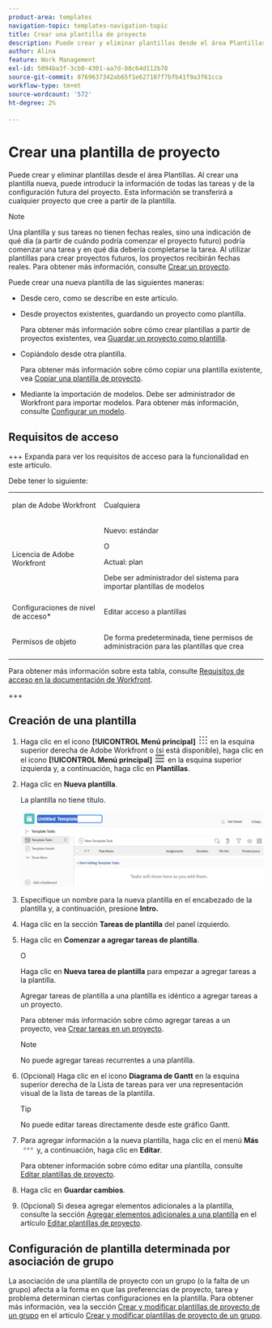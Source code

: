 ```yaml
---
product-area: templates
navigation-topic: templates-navigation-topic
title: Crear una plantilla de proyecto
description: Puede crear y eliminar plantillas desde el área Plantillas. Al crear una plantilla nueva, puede introducir la información de todas las tareas y de la configuración futura del proyecto. Esta información se transferirá a cualquier proyecto que cree a partir de la plantilla.
author: Alina
feature: Work Management
exl-id: 5094ba3f-3cb0-4301-aa7d-88c64d112b78
source-git-commit: 8769637342ab65f1e627107f7bfb41f9a3f61cca
workflow-type: tm+mt
source-wordcount: '572'
ht-degree: 2%

---
```


# Crear una plantilla de proyecto

<!-- Audited: 1/2024 -->

Puede crear y eliminar plantillas desde el área Plantillas. Al crear una plantilla nueva, puede introducir la información de todas las tareas y de la configuración futura del proyecto. Esta información se transferirá a cualquier proyecto que cree a partir de la plantilla.

>[!NOTE]
>
>Una plantilla y sus tareas no tienen fechas reales, sino una indicación de qué día (a partir de cuándo podría comenzar el proyecto futuro) podría comenzar una tarea y en qué día debería completarse la tarea. Al utilizar plantillas para crear proyectos futuros, los proyectos recibirán fechas reales. Para obtener más información, consulte [Crear un proyecto](../create-projects/create-project.md).


Puede crear una nueva plantilla de las siguientes maneras:

* Desde cero, como se describe en este artículo.
* Desde proyectos existentes, guardando un proyecto como plantilla.

  Para obtener más información sobre cómo crear plantillas a partir de proyectos existentes, vea [Guardar un proyecto como plantilla](../../../manage-work/projects/manage-projects/save-project-as-template.md).

* Copiándolo desde otra plantilla.

  Para obtener más información sobre cómo copiar una plantilla existente, vea [Copiar una plantilla de proyecto](../../../manage-work/projects/create-and-manage-templates/copy-template.md).

* Mediante la importación de modelos. Debe ser administrador de Workfront para importar modelos. Para obtener más información, consulte [Configurar un modelo](../../../administration-and-setup/blueprints/configure-template-package.md).

## Requisitos de acceso

+++ Expanda para ver los requisitos de acceso para la funcionalidad en este artículo.

Debe tener lo siguiente:

<table style="table-layout:auto"> 
 <col> 
 <col> 
 <tbody> 
  <tr> 
   <td role="rowheader">plan de Adobe Workfront</td> 
   <td> <p>Cualquiera</p> </td> 
  </tr> 
  <tr> 
   <td role="rowheader">Licencia de Adobe Workfront</td> 
   <td> <p>Nuevo: estándar </p><p>O </p><p>Actual: plan </p> <p data-mc-conditions="QuicksilverOrClassic.Quicksilver">Debe ser administrador del sistema para importar plantillas de modelos</p> </td> 
  </tr> 
  <tr> 
   <td role="rowheader">Configuraciones de nivel de acceso*</td> 
   <td> <p>Editar acceso a plantillas</p> </td> 
  </tr> 
  <tr> 
   <td role="rowheader">Permisos de objeto</td> 
   <td> <p>De forma predeterminada, tiene permisos de administración para las plantillas que crea</p>  </td> 
  </tr> 
 </tbody> 
</table>

Para obtener más información sobre esta tabla, consulte [Requisitos de acceso en la documentación de Workfront](/help/quicksilver/administration-and-setup/add-users/access-levels-and-object-permissions/access-level-requirements-in-documentation.md).

+++

## Creación de una plantilla

1. Haga clic en el icono **[!UICONTROL Menú principal]** ![Menú principal](/help/_includes/assets/main-menu-icon.png) en la esquina superior derecha de Adobe Workfront o (si está disponible), haga clic en el icono **[!UICONTROL Menú principal]** ![Menú principal](/help/_includes/assets/main-menu-icon-left-nav.png) en la esquina superior izquierda y, a continuación, haga clic en **Plantillas**.

1. Haga clic en **Nueva plantilla**.

   La plantilla no tiene título.

   ![Nueva plantilla](assets/create-template-nwe-2022-350x102.png)

1. Especifique un nombre para la nueva plantilla en el encabezado de la plantilla y, a continuación, presione **Intro.**
1. Haga clic en la sección **Tareas de plantilla** del panel izquierdo.
1. Haga clic en **Comenzar a agregar tareas de plantilla**.

   O

   Haga clic en **Nueva tarea de plantilla** para empezar a agregar tareas a la plantilla.

   Agregar tareas de plantilla a una plantilla es idéntico a agregar tareas a un proyecto.

   Para obtener más información sobre cómo agregar tareas a un proyecto, vea [Crear tareas en un proyecto](../../../manage-work/tasks/create-tasks/create-tasks-in-project.md).

   >[!NOTE]
   >
   >No puede agregar tareas recurrentes a una plantilla.

1. (Opcional) Haga clic en el icono **Diagrama de Gantt** en la esquina superior derecha de la Lista de tareas para ver una representación visual de la lista de tareas de la plantilla.

   >[!TIP]
   >
   >No puede editar tareas directamente desde este gráfico Gantt.

1. Para agregar información a la nueva plantilla, haga clic en el menú **Más** ![](assets/more-icon.png) y, a continuación, haga clic en **Editar**.

   Para obtener información sobre cómo editar una plantilla, consulte [Editar plantillas de proyecto](../../../manage-work/projects/create-and-manage-templates/edit-templates.md).

1. Haga clic en **Guardar cambios**.
1. (Opcional) Si desea agregar elementos adicionales a la plantilla, consulte la sección [Agregar elementos adicionales a una plantilla](../../../manage-work/projects/create-and-manage-templates/edit-templates.md#add-additional-items-to-a-template) en el artículo [Editar plantillas de proyecto](../../../manage-work/projects/create-and-manage-templates/edit-templates.md).

## Configuración de plantilla determinada por asociación de grupo

La asociación de una plantilla de proyecto con un grupo (o la falta de un grupo) afecta a la forma en que las preferencias de proyecto, tarea y problema determinan ciertas configuraciones en la plantilla. Para obtener más información, vea la sección [Crear y modificar plantillas de proyecto de un grupo](../../../administration-and-setup/manage-groups/work-with-group-objects/create-and-modify-a-groups-templates.md#create-and-modify-a-groups-project-templates) en el artículo [Crear y modificar plantillas de proyecto de un grupo](../../../administration-and-setup/manage-groups/work-with-group-objects/create-and-modify-a-groups-templates.md).
